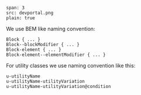 ```image
span: 3
src: devportal.png
plain: true
```

We use BEM like naming convention:

```
Block { ... }
Block--blockModifier { ... }
Block-element { ... }
Block-element--elementModifier { ... }
```

For utility classes we use naming convention like this:

```
u-utilityName
u-utilityName-utilityVariation
u-utilityName-utilityVariation@condition
```
